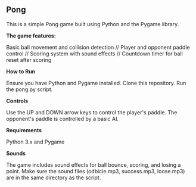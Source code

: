 ## Pong

This is a simple Pong game built using Python and the Pygame library. 

**The game features:**

Basic ball movement and collision detection //
Player and opponent paddle control //
Scoring system with sound effects //
Countdown timer for ball reset after scoring

**How to Run**

Ensure you have Python and Pygame installed.
Clone this repository.
Run the pong.py script.

**Controls**

Use the UP and DOWN arrow keys to control the player's paddle.
The opponent's paddle is controlled by a basic AI.

**Requirements**

Python 3.x and
Pygame

**Sounds**

The game includes sound effects for ball bounce, scoring, and losing a point. Make sure the sound files (odbicie.mp3, success.mp3, loose.mp3) are in the same directory as the script.
